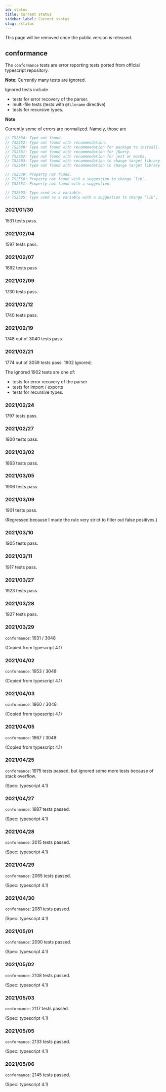 ```yaml
---
id: status
title: Current status
sidebar_label: Current status
slug: /status
---
```


This page will be removed once the public version is released.

## conformance

The `conformance` tests are error reporting tests ported from official typescript repository.

**Note**: Currently many tests are ignored.

Ignored tests include

- tests for error recovery of the parser.
- multi-file tests (tests with `@filename` directive)
- tests for recursive types.

**Note**

Currently some of errors are normalized.
Namely, those are

```ts
// TS2304: Type not found.
// TS2552: Type not found with recommendation.
// TS2580: Type not found with recommendation for package to instsall.
// TS2581: Type not found with recommendation for jQuery.
// TS2582: Type not found with recommendation for jest or mocha.
// TS2583: Type not found with recommendation to change target library.
// TS2584: Type not found with recommendation to change target library to include `dom`.
```

```ts
// TS2339: Property not found.
// TS2550: Property not found with a suggestion to change `lib`.
// TS2551: Property not found with a suggestion.
```

```ts
// TS2693: Type used as a variable.
// TS2585: Type used as a variable with a suggestion to change 'lib',
```

### 2021/01/30

1531 tests pass.

### 2021/02/04

1597 tests pass.

### 2021/02/07

1692 tests pass

### 2021/02/09

1730 tests pass.

### 2021/02/12

1740 tests pass.

### 2021/02/19

1748 out of 3040 tests pass.

### 2021/02/21

1774 out of 3059 tests pass. 1902 ignored;

The ignored 1902 tests are one of:

- tests for error recovery of the parser
- tests for import / exports
- tests for recursive types.

### 2021/02/24

1797 tests pass.

### 2021/02/27

1800 tests pass.

### 2021/03/02

1863 tests pass.

### 2021/03/05

1906 tests pass.

### 2021/03/09

1901 tests pass.

(Regressed because I made the rule very strict to filter out false positives.)

### 2021/03/10

1905 tests pass.

### 2021/03/11

1917 tests pass.

### 2021/03/27

1923 tests pass.

### 2021/03/28

1927 tests pass.

### 2021/03/29

`conformance`: 1931 / 3048

(Copied from typescript 4.1)

### 2021/04/02

`conformance`: 1953 / 3048

(Copied from typescript 4.1)

### 2021/04/03

`conformance`: 1960 / 3048

(Copied from typescript 4.1)

### 2021/04/05

`conformance`: 1967 / 3048

(Copied from typescript 4.1)

### 2021/04/25

`conformance`: 1975 tests passed, but ignored some more tests because of stack overflow.

(Spec: typescript 4.1)

### 2021/04/27

`conformance`: 1987 tests passed.

(Spec: typescript 4.1)

### 2021/04/28

`conformance`: 2015 tests passed.

(Spec: typescript 4.1)

### 2021/04/29

`conformance`: 2065 tests passed.

(Spec: typescript 4.1)

### 2021/04/30

`conformance`: 2081 tests passed.

(Spec: typescript 4.1)

### 2021/05/01

`conformance`: 2090 tests passed.

(Spec: typescript 4.1)

### 2021/05/02

`conformance`: 2108 tests passed.

(Spec: typescript 4.1)

### 2021/05/03

`conformance`: 2117 tests passed.

(Spec: typescript 4.1)

### 2021/05/05

`conformance`: 2133 tests passed.

(Spec: typescript 4.1)

### 2021/05/06

`conformance`: 2145 tests passed.

(Spec: typescript 4.1)
